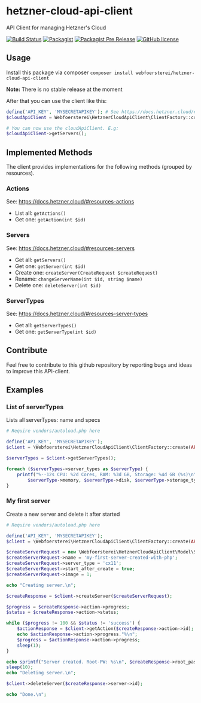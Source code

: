 # hetzner-cloud-api-client
API Client for managing Hetzner's Cloud

[![Build Status](https://travis-ci.org/webfoersterei/hetzner-cloud-api-client.svg?branch=master)](https://travis-ci.org/webfoersterei/hetzner-cloud-api-client)
[![Packagist](https://img.shields.io/packagist/v/webfoersterei/hetzner-cloud-api-client.svg)](https://packagist.org/packages/webfoersterei/hetzner-cloud-api-client)
[![Packagist Pre Release](https://img.shields.io/packagist/vpre/webfoersterei/hetzner-cloud-api-client.svg)](https://packagist.org/packages/webfoersterei/hetzner-cloud-api-client)
[![GitHub license](https://img.shields.io/github/license/webfoersterei/hetzner-cloud-api-client.svg)](https://github.com/webfoersterei/hetzner-cloud-api-client/blob/master/LICENSE)

## Usage

Install this package via composer ``composer install webfoersterei/hetzner-cloud-api-client``

**Note:** There is no stable release at the moment

After that you can use the client like this:
```php
define('API_KEY', 'MYSECRETAPIKEY'); # See https://docs.hetzner.cloud/#header-authentication-1
$cloudApiClient = Webfoersterei\HetznerCloudApiClient\ClientFactory::create(API_KEY);

# You can now use the cloudApiClient. E.g:
$cloudApiClient->getServers();
```

## Implemented Methods
The client provides implementations for the following methods (grouped by resources).

### Actions
See: https://docs.hetzner.cloud/#resources-actions
* List all: `getActions()`
* Get one: `getAction(int $id)`

### Servers
See: https://docs.hetzner.cloud/#resources-servers
* Get all: `getServers()`
* Get one: `getServer(int $id)`
* Create one: `createServer(CreateRequest $createRequest)`
* Rename: `changeServerName(int $id, string $name)`
* Delete one: `deleteServer(int $id)`

### ServerTypes
See: https://docs.hetzner.cloud/#resources-server-types
* Get all: `getServerTypes()`
* Get one: `getServerType(int $id)`

## Contribute

Feel free to contribute to this github repository by reporting bugs and ideas to improve this API-client.

## Examples

### List of serverTypes
Lists all serverTypes: name and specs
```php
# Require vendors/autoload.php here

define('API_KEY', 'MYSECRETAPIKEY');
$client = \Webfoersterei\HetznerCloudApiClient\ClientFactory::create(API_KEY);

$serverTypes = $client->getServerTypes();

foreach ($serverTypes->server_types as $serverType) {
    printf("%--12s CPU: %2d Cores, RAM: %3d GB, Storage: %4d GB (%s)\n", $serverType->name, $serverType->cores,
        $serverType->memory, $serverType->disk, $serverType->storage_type);
}
```

### My first server
Create a new server and delete it after started
```php
# Require vendors/autoload.php here

define('API_KEY', 'MYSECRETAPIKEY');
$client = \Webfoersterei\HetznerCloudApiClient\ClientFactory::create(API_KEY);

$createServerRequest = new \Webfoersterei\HetznerCloudApiClient\Model\Server\CreateRequest();
$createServerRequest->name = 'my-first-server-created-with-php';
$createServerRequest->server_type = 'cx11';
$createServerRequest->start_after_create = true;
$createServerRequest->image = 1;

echo "Creating server.\n";

$createResponse = $client->createServer($createServerRequest);

$progress = $createResponse->action->progress;
$status = $createResponse->action->status;

while ($progress != 100 && $status != 'success') {
    $actionResponse = $client->getAction($createResponse->action->id);
    echo $actionResponse->action->progress."%\n";
    $progress = $actionResponse->action->progress;
    sleep(1);
}

echo sprintf("Server created. Root-PW: %s\n", $createResponse->root_password);
sleep(10);
echo "Deleting server.\n";

$client->deleteServer($createResponse->server->id);

echo "Done.\n";
```